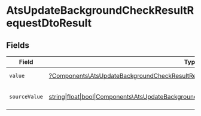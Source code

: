 # AtsUpdateBackgroundCheckResultRequestDtoResult


## Fields

| Field                                                                                                                                                                          | Type                                                                                                                                                                           | Required                                                                                                                                                                       | Description                                                                                                                                                                    | Example                                                                                                                                                                        |
| ------------------------------------------------------------------------------------------------------------------------------------------------------------------------------ | ------------------------------------------------------------------------------------------------------------------------------------------------------------------------------ | ------------------------------------------------------------------------------------------------------------------------------------------------------------------------------ | ------------------------------------------------------------------------------------------------------------------------------------------------------------------------------ | ------------------------------------------------------------------------------------------------------------------------------------------------------------------------------ |
| `value`                                                                                                                                                                        | [?Components\AtsUpdateBackgroundCheckResultRequestDtoValue](../../Models/Components/AtsUpdateBackgroundCheckResultRequestDtoValue.md)                                          | :heavy_minus_sign:                                                                                                                                                             | The result of the test.                                                                                                                                                        | passed                                                                                                                                                                         |
| `sourceValue`                                                                                                                                                                  | [string\|float\|bool\|Components\AtsUpdateBackgroundCheckResultRequestDtoSourceValue4\|array\|null](../../Models/Components/AtsUpdateBackgroundCheckResultRequestDtoSourceValue.md) | :heavy_minus_sign:                                                                                                                                                             | The source value of the test result.                                                                                                                                           | Passed                                                                                                                                                                         |